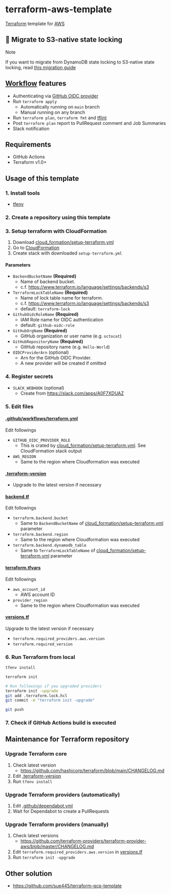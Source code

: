 # terraform-aws-template
[Terraform](https://www.terraform.io/) template for [AWS](https://aws.amazon.com/)

## :information_desk_person: Migrate to S3-native state locking
> [!NOTE]
> If you want to migrate from DynamoDB state locking to S3-native state locking,
> read [this migration guide](MIGRATE_TO_S3_NATIVE_STATE_LOCKNG.md)

## [Workflow](.github/workflows/terraform.yml) features
* Authenticating via [GitHub OIDC provider](https://docs.github.com/en/actions/deployment/security-hardening-your-deployments/configuring-openid-connect-in-amazon-web-services)
* Run `terraform apply`
    * Automatically running on `main` branch
    * Manual running on any branch
* Run `terraform plan`, `terraform fmt` and [tflint](https://github.com/terraform-linters/tflint)
* Post `terraform plan` report to PullRequest comment and Job Summaries
* Slack notification

## Requirements
* GitHub Actions
* Terraform v1.0+

## Usage of this template
### 1. Install tools
* [tfenv](https://github.com/tfutils/tfenv)

### 2. Create a repository using this template

### 3. Setup terraform with CloudFormation
1. Download [cloud_formation/setup-terraform.yml](cloud_formation/setup-terraform.yml)
2. Go to [CloudFormation](https://console.aws.amazon.com/console/home)
3. Create stack with downloaded `setup-terraform.yml`

#### Parameters
* `BackendBucketName` **(Required)**
  * Name of backend bucket. 
  * c.f. https://www.terraform.io/language/settings/backends/s3
* `TerraformLockTableName` **(Required)**
  * Name of lock table name for terraform. 
  * c.f. https://www.terraform.io/language/settings/backends/s3
  * default: `terraform-lock`
* `GithubOidcRoleName` **(Required)**
  * IAM Role name for OIDC authentication
  * default: `github-oidc-role`
* `GitHubOrgName` **(Required)**
  * GitHub organization or user name (e.g. `octocat`)
* `GitHubRepositoryName` **(Required)**
  * GitHub repository name (e.g. `Hello-World`)
* `OIDCProviderArn` (optional)
  * Arn for the GitHub OIDC Provider.
  * A new provider will be created if omitted

### 4. Register secrets
* `SLACK_WEBHOOK` (optional)
    * Create from https://slack.com/apps/A0F7XDUAZ

### 5. Edit files
#### [.github/workflows/terraform.yml](.github/workflows/terraform.yml)
Edit followings

* `GITHUB_OIDC_PROVIDER_ROLE`
  * This is crated by [cloud_formation/setup-terraform.yml](cloud_formation/setup-terraform.yml). See CloudFormation stack output
* `AWS_REGION`
  * Same to the region where Cloudformation was executed

#### [.terraform-version](.terraform-version)
* Upgrade to the latest version if necessary

#### [backend.tf](backend.tf)
Edit followings

* `terraform.backend.bucket`
  * Same to `BackendBucketName` of [cloud_formation/setup-terraform.yml](cloud_formation/setup-terraform.yml) parameter
* `terraform.backend.region`
  * Same to the region where Cloudformation was executed
* `terraform.backend.dynamodb_table`
  * Same to `TerraformLockTableName` of [cloud_formation/setup-terraform.yml](cloud_formation/setup-terraform.yml) parameter

#### [terraform.tfvars](terraform.tfvars)
Edit followings

* `aws_account_id`
  * AWS account ID
* `provider_region`
  * Same to the region where Cloudformation was executed

#### [versions.tf](versions.tf)
Upgrade to the latest version if necessary

* `terraform.required_providers.aws.version`
* `terraform.required_version`

### 6. Run Terraform from local
```bash
tfenv install

terraform init

# Run followings if you upgraded providers
terraform init -upgrade
git add .terraform.lock.hcl
git commit -m "terraform init -upgrade"

git push
```

### 7. Check if GitHub Actions build is executed

## Maintenance for Terraform repository
### Upgrade Terraform core
1. Check latest version
    * https://github.com/hashicorp/terraform/blob/main/CHANGELOG.md
2. Edit [.terraform-version](.terraform-version)
3. Run `tfenv install`

### Upgrade Terraform providers (automatically)
1. Edit [.github/dependabot.yml](.github/dependabot.yml)
2. Wait for Dependabot to create a PullRequests

### Upgrade Terraform providers (manually)
1. Check latest versions
    * https://github.com/terraform-providers/terraform-provider-aws/blob/master/CHANGELOG.md
2. Edit `terraform.required_providers.aws.version` in [versions.tf](versions.tf)
3. Run `terraform init -upgrade`

## Other solution
* https://github.com/sue445/terraform-gcp-template
